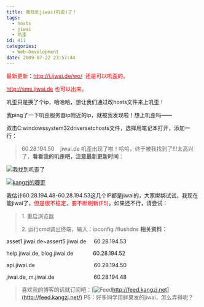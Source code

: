 ```yaml
---
title: 我找到jiwai(叽歪)了！
tags:
  - hosts
  - jiwai
  - 叽歪
id: 411
categories:
  - Web-Development
date: 2009-07-22 23:57:44
---
```


<span style="color: #ff0000;">最新更新：</span>[<span style="color: #ff0000;">http://i.jiwai.de/wo/</span>](http://i.jiwai.de/wo/)<span style="color: #ff0000;">  还是可以叽歪的。</span>

[<span style="color: #ff0000;">http://sms.jiwai.de</span>](http://sms.jiwai.de)<span style="color: #ff0000;"> 也可以出来。</span>

叽歪只是换了个ip，哈哈哈，想让我们通过改hosts文件来上叽歪！

我ping了一下叽歪服务器ip附近的ip，就被我发现啦！想上叽歪吗——

双击C:windowssystem32driversetchosts文件，选择用笔记本打开，添加一行：
> 60.28.194.50    jiwai.de
叽歪出现了啦！哈哈，终于被我找到了!!!太高兴了，**看看我的叽歪吧，注意最新更新时间**：
<!--more-->

![](http://api.jiwai.de/g/i/408383/c5/w235/m2/g.png "我找到叽歪了")

[![](http://kangzj.net/wp-content/uploads/images/200907/kangzj-20090723-jiwai.PNG "kangzj的唧歪")](http://kangzj.net/wp-content/uploads/images/200907/kangzj-20090723-jiwai.PNG)

我估计60.28.194.48-60.28.194.53这几个IP都是jiwai的，大家绑绑试试，我现在能jiwai了，<span style="color: #ff0000;">但是很不稳定，要不断刷新(F5)</span>。如果还不行，请尝试：
> 1\. 重启浏览器
> 
> 2\. 运行cmd调出终端，输入：ipconfig /flushdns
**相关资料：**

asset1.jiwai.de~assert5.jiwai.de     60.28.194.53

help.jiwai.de, blog.jiwai.de             60.28.194.52

api.jiwai.de                                       60.28.194.50

jiwai.de, m.jiwai.de                          60.28.194.48
> 喜欢我的博客的话就订阅吧：[![](../wp-content/themes/iblog2/images/feed.gif "Feed")http://feed.kangzj.net](http://feed.kangzj.net/)
PS：好多同学用鲜果发的jiwai，怎么弄得呢？

<span style="color: #ff0000;"> </span>
